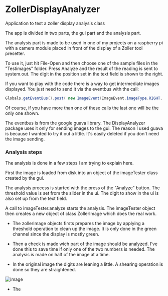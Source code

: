 # ZollerDisplayAnalyzer
Application to test a zoller display analysis class

The app is divided in two parts, the gui part and the analysis part.

The analysis part is made to be used in one of my projects on a raspberry pi
with a camera module placed in front of the
display of a Zoller tool presetter. 

To use it, just hit File-Open and then choose one of the sample files in 
the "Testimages" folder. Press Analyze and the result of the reading is 
sent to system.out. The digit in the position set in the text field is shown
to the right.

If you want to play with the code there is a way to get intermediate images
displayed. You just need to send it via the eventbus with the call:

```java
Globals.getEventBus().post( new ImageEvent(ImageEvent.imageType.RIGHT, image));
```

Of course, if you have more than one of these calls the last one will be the
only one shown.

The eventbus is from the google guava library. The DisplayAnalyzer package
uses it only for sending images to the gui. The reason I used guava is because
I wanted to try it out a little. It's easily deleted if you don't need the 
image sending.

### Analysis steps

The analysis is done in a few steps I am trying to explain here.

First the image is loaded from disk into an object of the imageTester class
created by the gui.

The analysis process is started with the press of the "Analyze" button. The
threshold value is set from the slider in the ui. The digit to show in the
ui is also set up from the text field.

A call to imageTester.analyze starts the analysis. The imageTester object 
then creates a new object of class ZollerImage which does
the real work.

* The zollerImage objects firsts prepares the image by applying a threshold
operation to clean up the image. It is only done in the green channel since
the display is mostly green.

* Then a check is made wich part of the image should be analyzed. I've done this
to save time if only one of the two numbers is needed. The analysis is made on
half of the image at a time.

* In the original image the digits are leaning a little. A shearing operation is
done so they are straightened.

![image](https://cloud.githubusercontent.com/assets/7084694/15448875/5d4694ca-1f6e-11e6-93cb-0db9025dcedd.png)

* The

